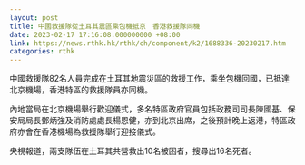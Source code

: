 ```yaml
---
layout: post
title: 中國救援隊從土耳其震區乘包機抵京　香港救援隊同機
date: 2023-02-17 17:16:08.000000000 +08:00
link: https://news.rthk.hk/rthk/ch/component/k2/1688336-20230217.htm
categories: rthk
---
```


中國救援隊82名人員完成在土耳其地震災區的救援工作，乘坐包機回國，已抵達北京機場，香港特區的救援隊員亦同機。

內地當局在北京機場舉行歡迎儀式，多名特區政府官員包括政務司司長陳國基、保安局局長鄧炳強及消防處處長楊恩健，亦到北京出席，之後預計晚上返港，特區政府亦會在香港機場為救援隊舉行迎接儀式。

央視報道，兩支隊伍在土耳其共營救出10名被困者，搜尋出16名死者。

